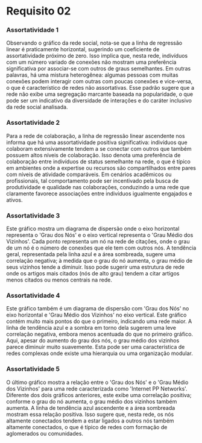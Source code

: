 # Requisito 02

### Assortatividade 1

Observando o gráfico da rede social, nota-se que a linha de regressão linear é praticamente horizontal, 
sugerindo um coeficiente de assortatividade próximo de zero. Isso implica que, nesta rede, 
indivíduos com um número variado de conexões não mostram uma preferência significativa por associar-se 
com outros de graus semelhantes. Em outras palavras, há uma mistura heterogênea: algumas pessoas com muitas conexões 
podem interagir com outras com poucas conexões e vice-versa, o que é característico de redes não assortativas. 
Esse padrão sugere que a rede não exibe uma segregação marcante baseada na popularidade, o que pode ser um 
indicativo da diversidade de interações e do caráter inclusivo da rede social analisada.

### Assortatividade 2

Para a rede de colaboração, a linha de regressão linear ascendente nos informa que há uma assortatividade 
positiva significativa: indivíduos que colaboram extensivamente tendem a se conectar com outros que também possuem 
altos níveis de colaboração. Isso denota uma preferência de colaboração entre indivíduos de status semelhante na rede, 
o que é típico em ambientes onde a expertise ou recursos são compartilhados entre pares com níveis de atividade 
comparáveis. Em cenários acadêmicos ou profissionais, tal comportamento pode ser incentivado pela busca de 
produtividade e qualidade nas colaborações, conduzindo a uma rede que claramente favorece associações entre 
indivíduos igualmente engajados e ativos.

### Assortatividade 3

Este gráfico mostra um diagrama de dispersão onde o eixo horizontal representa o 'Grau dos Nós' e o eixo vertical 
representa o 'Grau Médio dos Vizinhos'. Cada ponto representa um nó na rede de citações, onde o grau de um nó é o 
número de conexões que ele tem com outros nós. A tendência geral, representada pela linha azul e a área sombreada, 
sugere uma correlação negativa; à medida que o grau do nó aumenta, o grau médio de seus vizinhos tende a diminuir. 
Isso pode sugerir uma estrutura de rede onde os artigos mais citados (nós de alto grau) tendem a citar artigos 
menos citados ou menos centrais na rede.

### Assortatividade 4

Este gráfico também é um diagrama de dispersão com 'Grau dos Nós' no eixo horizontal e 'Grau Médio dos Vizinhos' no eixo 
vertical. Este gráfico contém muito mais pontos do que o primeiro, indicando uma rede maior. A linha de tendência azul 
e a sombra em torno dela sugerem uma leve correlação negativa, embora menos acentuada do que no primeiro gráfico. Aqui, 
apesar do aumento do grau dos nós, o grau médio dos vizinhos parece diminuir muito suavemente. Esta pode ser uma 
característica de redes complexas onde existe uma hierarquia ou uma organização modular.

### Assortatividade 5

O último gráfico mostra a relação entre o 'Grau dos Nós' e o 'Grau Médio dos Vizinhos' para uma rede caracterizada 
como 'Internet PP Networks'. Diferente dos dois gráficos anteriores, este exibe uma correlação positiva; conforme 
o grau do nó aumenta, o grau médio dos vizinhos também aumenta. A linha de tendência azul ascendente e a área 
sombreada mostram essa relação positiva. Isso sugere que, nesta rede, os nós altamente conectados tendem a estar 
ligados a outros nós também altamente conectados, o que é típico de redes com formação de aglomerados ou comunidades.
